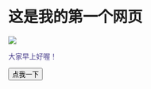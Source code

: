 <!DOCTYPE html>
<html>
<head lang="en">
    <meta charset="UTF-8">
    <title>home</title>
</head>
<style type="text/css">
    h1{
        font-size: 30px;
    }
    p{
        color: darkslateblue;
    }
</style>
<body>
<h1>这是我的第一个网页</h1>
<img src="http://ife.baidu.com/2016/static/img/logo_c9785ff2.png">
<p>大家早上好喔！</p>
<button id="btn">点我一下</button>
</body>
</html>
